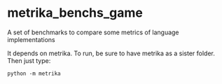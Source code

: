 # metrika_benchs_game
A set of benchmarks to compare some metrics of language implementations

It depends on metrika. To run, be sure to have metrika as a sister folder. Then just type:

    python -m metrika


